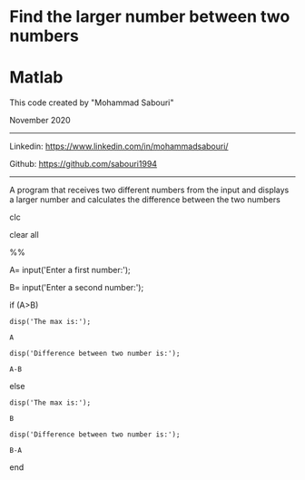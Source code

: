 # Find the larger number between two numbers

# Matlab

 This code created by "Mohammad Sabouri"

 November 2020

----------------------------------------------------------

 Linkedin:   https://www.linkedin.com/in/mohammadsabouri/

 Github:     https://github.com/sabouri1994
 
----------------------------------------------------------

A program that receives two different numbers from the input and displays a larger number and calculates the difference between the two numbers


clc

clear all

%%

A= input('Enter a first number:');

B= input('Enter a second number:');

if (A>B)

    disp('The max is:');
	
    A
	
    disp('Difference between two number is:');
	
    A-B
	
else

    disp('The max is:');
	
    B
	
    disp('Difference between two number is:');
	
    B-A
	
end
    
